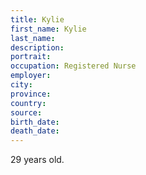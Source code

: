 ```yaml
---
title: Kylie
first_name: Kylie
last_name: 
description: 
portrait: 
occupation: Registered Nurse
employer: 
city: 
province: 
country: 
source: 
birth_date: 
death_date: 
---
```


29 years old.